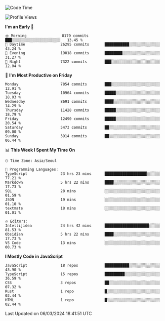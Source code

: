 <!--START_SECTION:waka-->
![Code Time](http://img.shields.io/badge/Code%20Time-5%2C738%20hrs%2050%20mins-blue)

![Profile Views](http://img.shields.io/badge/Profile%20Views-0-blue)

**I'm an Early 🐤** 

```text
🌞 Morning                8179 commits        ███░░░░░░░░░░░░░░░░░░░░░░   13.45 % 
🌆 Daytime                26295 commits       ███████████░░░░░░░░░░░░░░   43.24 % 
🌃 Evening                19018 commits       ████████░░░░░░░░░░░░░░░░░   31.27 % 
🌙 Night                  7322 commits        ███░░░░░░░░░░░░░░░░░░░░░░   12.04 % 
```
📅 **I'm Most Productive on Friday** 

```text
Monday                   7854 commits        ███░░░░░░░░░░░░░░░░░░░░░░   12.91 % 
Tuesday                  10964 commits       █████░░░░░░░░░░░░░░░░░░░░   18.03 % 
Wednesday                8691 commits        ████░░░░░░░░░░░░░░░░░░░░░   14.29 % 
Thursday                 11428 commits       █████░░░░░░░░░░░░░░░░░░░░   18.79 % 
Friday                   12490 commits       █████░░░░░░░░░░░░░░░░░░░░   20.54 % 
Saturday                 5473 commits        ██░░░░░░░░░░░░░░░░░░░░░░░   09.00 % 
Sunday                   3914 commits        ██░░░░░░░░░░░░░░░░░░░░░░░   06.44 % 
```


📊 **This Week I Spent My Time On** 

```text
🕑︎ Time Zone: Asia/Seoul

💬 Programming Languages: 
TypeScript               23 hrs 23 mins      ███████████████████░░░░░░   77.21 % 
Markdown                 5 hrs 22 mins       ████░░░░░░░░░░░░░░░░░░░░░   17.73 % 
SQL                      28 mins             ░░░░░░░░░░░░░░░░░░░░░░░░░   01.59 % 
JSON                     19 mins             ░░░░░░░░░░░░░░░░░░░░░░░░░   01.10 % 
textmate                 18 mins             ░░░░░░░░░░░░░░░░░░░░░░░░░   01.01 % 

🔥 Editors: 
Intellijidea             24 hrs 42 mins      ████████████████████░░░░░   81.53 % 
Obsidian                 5 hrs 22 mins       ████░░░░░░░░░░░░░░░░░░░░░   17.73 % 
VS Code                  13 mins             ░░░░░░░░░░░░░░░░░░░░░░░░░   00.73 % 
```

**I Mostly Code in JavaScript** 

```text
JavaScript               18 repos            ███████████░░░░░░░░░░░░░░   43.90 % 
TypeScript               15 repos            █████████░░░░░░░░░░░░░░░░   36.59 % 
CSS                      3 repos             ██░░░░░░░░░░░░░░░░░░░░░░░   07.32 % 
Rust                     1 repo              █░░░░░░░░░░░░░░░░░░░░░░░░   02.44 % 
HTML                     1 repo              █░░░░░░░░░░░░░░░░░░░░░░░░   02.44 % 
```




 Last Updated on 06/03/2024 18:41:51 UTC
<!--END_SECTION:waka-->
